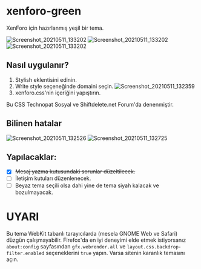 # xenforo-green
XenForo için hazırlanmış yeşil bir tema.

![Screenshot_20210511_133202](https://user-images.githubusercontent.com/66299502/117801827-661fe100-b25d-11eb-8553-1cd8d8b57e2b.png)
![Screenshot_20210511_133202](https://user-images.githubusercontent.com/66299502/117801933-864fa000-b25d-11eb-998a-65a698dfc520.png)
![Screenshot_20210511_133202](https://user-images.githubusercontent.com/66299502/117802047-a7b08c00-b25d-11eb-84b0-9baaeaaf0970.png)


## Nasıl uygulanır?
1. Stylish eklentisini edinin.
2. Write style seçeneğinde domaini seçin.
![Screenshot_20210511_132359](https://user-images.githubusercontent.com/66299502/117800788-30c6c380-b25c-11eb-85c0-473e1c037d9a.png)
3. xenforo.css'nin içeriğini yapıştırın.

Bu CSS Technopat Sosyal ve Shiftdelete.net Forum'da denenmiştir.

## Bilinen hatalar

![Screenshot_20210511_132526](https://user-images.githubusercontent.com/66299502/117801019-7a171300-b25c-11eb-8338-6e2070cafe89.png)
![Screenshot_20210511_132725](https://user-images.githubusercontent.com/66299502/117801168-a7fc5780-b25c-11eb-86f1-a289c111172d.png)

## Yapılacaklar:
* [X] ~~Mesaj yazma kutusundaki sorunlar düzeltilecek.~~
* [ ] İletişim kutuları düzenlenecek.
* [ ] Beyaz tema seçili olsa dahi yine de tema siyah kalacak ve bozulmayacak.

# UYARI
Bu tema WebKit tabanlı tarayıcılarda (mesela GNOME Web ve Safari) düzgün çalışmayabilir. Firefox'da en iyi deneyimi elde etmek istiyorsanız `about:config` sayfasından `gfx.webrender.all` ve `layout.css.backdrop-filter.enabled` seçeneklerini `true` yapın. Varsa sitenin karanlık temasını açın.
